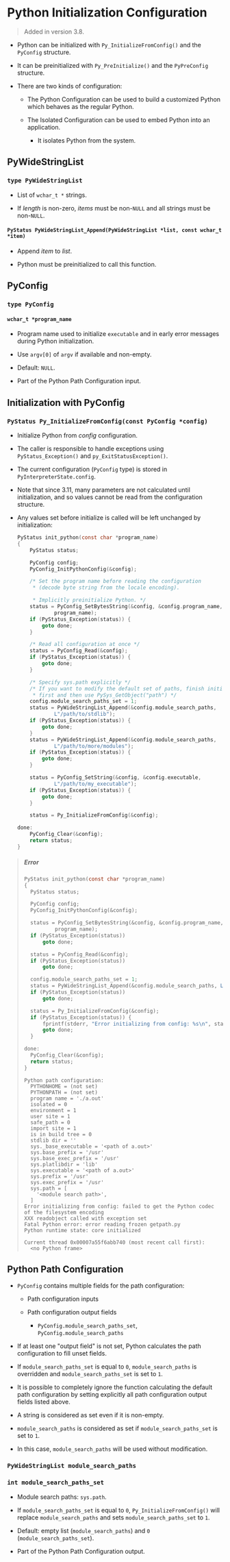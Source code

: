 # Python Initialization Configuration

> Added in version 3.8.

- Python can be initialized with `Py_InitializeFromConfig()` and the `PyConfig` structure.

- It can be preinitialized with `Py_PreInitialize()` and the `PyPreConfig` structure.

- There are two kinds of configuration:

    - The Python Configuration can be used to build a customized Python which behaves as the regular Python.

    - The Isolated Configuration can be used to embed Python into an application.

        - It isolates Python from the system.

## PyWideStringList

### `type PyWideStringList`

-  List of `wchar_t *` strings.

- If *length* is non-zero, *items* must be non-`NULL` and all strings must be non-`NULL`.

#### `PyStatus PyWideStringList_Append(PyWideStringList *list, const wchar_t *item)`

- Append *item* to *list*.

- Python must be preinitialized to call this function.

## PyConfig

### `type PyConfig`

#### `wchar_t *program_name`

- Program name used to initialize `executable` and in early error messages during Python initialization.

- Use `argv[0]` of `argv` if available and non-empty.

- Default: `NULL`.

- Part of the Python Path Configuration input.

## Initialization with PyConfig

### `PyStatus Py_InitializeFromConfig(const PyConfig *config)`

- Initialize Python from *config* configuration.

- The caller is responsible to handle exceptions using `PyStatus_Exception()` and `py_ExitStatusException()`.

- The current configuration (`PyConfig` type) is stored in `PyInterpreterState.config`.

- Note that since 3.11, many parameters are not calculated until initialization, and so values cannot be read from the configuration structure.

- Any values set before initialize is called will be left unchanged by initialization:

    ```c
    PyStatus init_python(const char *program_name)
    {
        PyStatus status;

        PyConfig config;
        PyConfig_InitPythonConfig(&config);

        /* Set the program name before reading the configuration
         * (decode byte string from the locale encoding).

         * Implicitly preinitialize Python. */
        status = PyConfig_SetBytesString(&config, &config.program_name,
                program_name);
        if (PyStatus_Exception(status)) {
            goto done;
        }

        /* Read all configuration at once */
        status = PyConfig_Read(&config);
        if (PyStatus_Exception(status)) {
            goto done;
        }

        /* Specify sys.path explicitly */
        /* If you want to modify the default set of paths, finish initialization
         * first and then use PySys_GetObject("path") */
        config.module_search_paths_set = 1;
        status = PyWideStringList_Append(&config.module_search_paths,
                L"/path/to/stdlib");
        if (PyStatus_Exception(status)) {
            goto done;
        }
        status = PyWideStringList_Append(&config.module_search_paths,
                L"/path/to/more/modules");
        if (PyStatus_Exception(status)) {
            goto done;
        }

        status = PyConfig_SetString(&config, &config.executable,
                L"/path/to/my_executable");
        if (PyStatus_Exception(status)) {
            goto done;
        }

        status = Py_InitializeFromConfig(&config);

    done:
        PyConfig_Clear(&config);
        return status;
    }
    ```

> ##### Error
>
> ```c
> PyStatus init_python(const char *program_name)
> {
> 	PyStatus status;
> 
> 	PyConfig config;
> 	PyConfig_InitPythonConfig(&config);
> 
> 	status = PyConfig_SetBytesString(&config, &config.program_name,
> 			program_name);
> 	if (PyStatus_Exception(status))
> 		goto done;
> 
> 	status = PyConfig_Read(&config);
> 	if (PyStatus_Exception(status))
> 		goto done;
> 
> 	config.module_search_paths_set = 1;
> 	status = PyWideStringList_Append(&config.module_search_paths, L".");
> 	if (PyStatus_Exception(status))
> 		goto done;
> 
> 	status = Py_InitializeFromConfig(&config);
>   if (PyStatus_Exception(status)) {
>       fprintf(stderr, "Error initializing from config: %s\n", status.err_msg);
>       goto done;
>   }
> 
> done:
> 	PyConfig_Clear(&config);
> 	return status;
> }
> ```
>
> ```
> Python path configuration:
>   PYTHONHOME = (not set)
>   PYTHONPATH = (not set)
>   program name = './a.out'
>   isolated = 0
>   environment = 1
>   user site = 1
>   safe_path = 0
>   import site = 1
>   is in build tree = 0
>   stdlib dir = ''
>   sys._base_executable = '<path of a.out>'
>   sys.base_prefix = '/usr'
>   sys.base_exec_prefix = '/usr'
>   sys.platlibdir = 'lib'
>   sys.executable = '<path of a.out>'
>   sys.prefix = '/usr'
>   sys.exec_prefix = '/usr'
>   sys.path = [
>     '<module search path>',
>   ]
> Error initializing from config: failed to get the Python codec of the filesystem encoding
> XXX readobject called with exception set
> Fatal Python error: error reading frozen getpath.py
> Python runtime state: core initialized
> 
> Current thread 0x00007a55f6abb740 (most recent call first):
>   <no Python frame>
> ```

## Python Path Configuration

- `PyConfig` contains multiple fields for the path configuration:

    - Path configuration inputs

    - Path configuration output fields

        - `PyConfig.module_search_paths_set`, `PyConfig.module_search_paths`

- If at least one "output field" is not set, Python calculates the path configuration to fill unset fields.

- If `module_search_paths_set` is equal to `0`, `module_search_paths` is overridden and `module_search_paths_set` is set to `1`.

- It is possible to completely ignore the function calculating the default path configuration by setting explicitly all path configuration output fields listed above.

- A string is considered as set even if it is non-empty.

- `module_search_paths` is considered as set if `module_search_paths_set` is set to `1`.

- In this case, `module_search_paths` will be used without modification.

### `PyWideStringList module_search_paths`

### `int module_search_paths_set`

- Module search paths: `sys.path`.

- If `module_search_paths_set` is equal to `0`, `Py_InitializeFromConfig()` will replace `module_search_paths` and sets `module_search_paths_set` to `1`.

- Default: empty list (`module_search_paths`) and `0` (`module_search_paths_set`).

- Part of the Python Path Configuration output.
